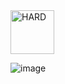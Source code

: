 <img src="https://img.shields.io/badge/HARD-darkred" alt="HARD" width="70">

![image](https://github.com/user-attachments/assets/4ea40dcf-910e-468c-828c-af9e5a613124)
